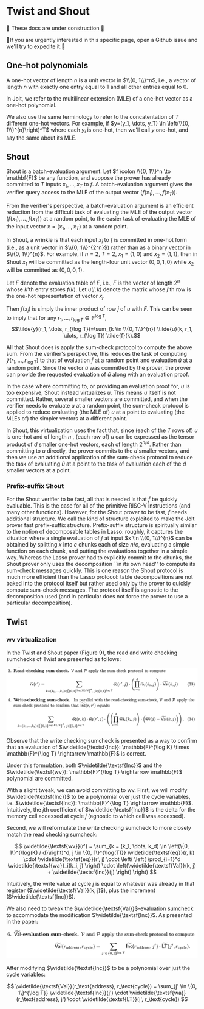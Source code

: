 # Twist and Shout

🚧 These docs are under construction 🚧

👷If you are urgently interested in this specific page, open a Github issue and we'll try to expedite it.👷
## One-hot polynomials

A one-hot vector of length $n$ is a unit vector in $\\{0, 1\\}^n$, i.e., a vector of length $n$ with exactly one entry equal to $1$ and all other entries equal to $0$. 

In Jolt, we refer to the multilinear extension (MLE) of a one-hot vector as a one-hot polynomial. 

We also use the same terminology to refer to the concatentation of $T$ different one-hot vectors. 
For example, if $y=(y_1, \dots, y_T) \in \left(\\{0, 1\\}^{n}\right)^T$ where each $y_i$ is one-hot, then we'll call $y$ one-hot, and say the same about its MLE.

## Shout

Shout is a batch-evaluation argument. Let $f \colon \\{0, 1\\}^n \to \mathbf{F}$ be any function, and suppose
the prover has already committed to $T$ inputs $x_1, \dots, x_T$ to $f$. A batch-evaluation argument
gives the verifier query access to the MLE of the output vector $(f(x_1), \dots, f(x_T))$.

From the verifier's perspective, a batch-evaluation argument is an efficient reduction from
the difficult task of evaluating the MLE of the output vector $(f(x_1), \dots, f(x_T))$ at a random
point, to the easier task of evaluating the MLE of the input vector $x=(x_1, \dots, x_T)$ at a random point. 

In Shout, a wrinkle is that each input $x_i$ to $f$ is committed in one-hot form (i.e., as a unit vector in $\\{0, 1\\}^{2^n}$) rather than as a binary vector in $\\{0, 1\\}^{n}$. For example, if $n=2$, $T=2$, $x_1=(1, 0)$ and $x_2=(1, 1)$, then in Shout $x_1$ will be committed as the length-four unit vector $(0, 0, 1, 0)$ while $x_2$ will be committed 
as $(0, 0, 0, 1)$. 

Let
 $F$ denote the evaluation table of $F$, i.e., $F$ is the vector of length $2^n$ whose $k$'th entry stores $f(k)$. 
Let $u(j,k)$ denote the matrix whose $j$'th row is the one-hot representation of vector $x_j$. 

Then $f(x_j)$ is simply the inner product of row $j$ of $u$ with $F$. This can be seen to imply that
for any $r_1, \dots, r_{\log T} \in \mathbb{F}^{\log T}$, 
$$\tilde{y}(r_1, \dots, r_{\log T})=\sum_{k \in \\{0, 1\\}^{n}} \tilde{u}(k, r_1, \dots, r_{\log T}) \tilde{f}(k).$$

All that Shout does is apply the sum-check protocol to compute the above sum. From the verifier's perspective,
this reduces the task of computing $\tilde{y}(r_1, \dots, r_{\log T})$ to that of evaluation 
$\tilde{f}$ at a random point and evaluation $\tilde{u}$ at a random point. Since the vector $\tilde{u}$ was 
committed by the prover, the prover can provide the requested evaluation of $\tilde{u}$ along with an evaluation proof. 

In the case where committing to, or providing an evaluation proof for, $u$ is too expensive, Shout instead virtualizes $u$. This means $u$ itself is not committed. Rather, several smaller vectors are committed, and when the verifier needs to evaluate $u$ at a random point,
the sum-check protocol is applied to reduce evaluating (the MLE of) $u$ at a point to evaluating 
(the MLEs of) the simpler vectors at a different point. 

In Shout, this virtualization uses the fact that, since (each of the $T$ rows of) $u$ is one-hot and of length $n$ , (each row of) $u$ can be expressed as the tensor product of $d$ smaller one-hot vectors, each of length $2^{n/d}$. 
Rather than committing to $u$ directly, the prover commits to the $d$ smaller vectors,
and then we use an additional application of the sum-check protocol to
reduce the task of evaluating $\tilde{u}$ at a point to the task of evaluation each of the $d$ smaller vectors at a point.  

### Prefix-suffix Shout
For the Shout verifier to be fast, all that is needed is that $\tilde{f}$ be quickly evaluable. This is the case for all of the primitive RISC-V instructions (and many other functions). However,
for the Shout prover to be fast, $f$ needs additional structure. We call the kind of structure exploited to make the Jolt prover fast prefix-suffix structure. Prefix-suffix structure is spiritually similar to the notion of decomposable tables in Lasso: roughly, it captures the situation where a single evaluation of $f$ at input $x \in \\{0, 1\\}^{n}$ can be obtained by splitting $x$ into $c$ chunks each of size $n/c$, evaluating a simple function on each chunk, and putting the evaluations together in a simple way. Whereas the Lasso prover had to explicitly commit to the chunks,
the Shout prover only uses the decomposition ``in its own head'' to compute its sum-check messages quickly. This is one reason the Shout protocol is much more efficient than the Lasso protocol: table decompositions are not baked into the protocol itself but rather used only by the prover to quickly compute sum-check messages. The protocol itself is agnostic to the decomposition used (and in particular does not force the prover to use a particular decomposition). 

## Twist

### wv virtualization

In the Twist and Shout paper (Figure 9), the read and write checking sumchecks of Twist are presented as follows:

![twist rw](../imgs/twist_read_write_checking.png)

Observe that the write checking sumcheck is presented as a way to confirm that an evaluation of $\widetilde{\textsf{Inc}}: \mathbb{F}^{\log K} \times \mathbb{F}^{\log T} \rightarrow \mathbb{F}$ is correct.

Under this formulation, both $\widetilde{\textsf{Inc}}$ and the $\widetilde{\textsf{wv}}: \mathbb{F}^{\log T} \rightarrow \mathbb{F}$ polynomial are committed.

With a slight tweak, we can avoid committing to $\textsf{wv}$.
First, we will modify $\widetilde{\textsf{Inc}}$ to be a polynomial over just the cycle variables, i.e. $\widetilde{\textsf{Inc}}: \mathbb{F}^{\log T} \rightarrow \mathbb{F}$.
Intuitively, the $j$th coefficient of $\widetilde{\textsf{Inc}}$ is the delta for the memory cell accessed at cycle $j$ (agnostic to which cell was accessed).

Second, we will reformulate the write checking sumcheck to more closely match the read checking sumcheck:

$$
\widetilde{\textsf{wv}}(r') = \sum_{k = (k_1, \dots, k_d) \in \left(\{0, 1\}^{\log(K) / d}\right)^d, j \in \{0, 1\}^{\log(T)}} \widetilde{\textsf{eq}}(r, k) \cdot \widetilde{\textsf{eq}}(r', j) \cdot
\left( \left( \prod_{i=1}^d \widetilde{\textsf{wa}}_i(k_i, j) \right) \cdot \left(\widetilde{\textsf{Val}}(k, j) + \widetilde{\textsf{Inc}}(j) \right) \right)
$$

Intuitively, the write value at cycle $j$ is equal to whatever was already in that register ($\widetilde{\textsf{Val}}(k, j)$), plus the increment ($\widetilde{\textsf{Inc}}$).

We also need to tweak the $\widetilde{\textsf{Val}}$-evaluation sumcheck to accommodate the modification $\widetilde{\textsf{Inc}}$.
As presented in the paper:

![twist val evaluation](../imgs/twist_val_evaluation.png)

After modifying $\widetilde{\textsf{Inc}}$ to be a polynomial over just the cycle variables:

$$
\widetilde{\textsf{Val}}(r_\text{address}, r_\text{cycle}) = \sum_{j' \in \{0, 1\}^{\log T}} \widetilde{\textsf{Inc}}(j') \cdot \widetilde{\textsf{wa}}(r_\text{address}, j') \cdot \widetilde{\textsf{LT}}(j', r_\text{cycle})
$$
